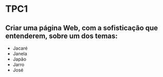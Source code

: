 # TPC1
## Criar uma página Web, com a sofisticação que entenderem, sobre um dos temas:

* Jacaré
* Janela
* Japão 
* Jarro
* José






